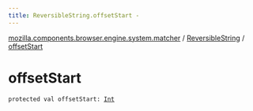 ```yaml
---
title: ReversibleString.offsetStart - 
---
```


[mozilla.components.browser.engine.system.matcher](../index.html) / [ReversibleString](index.html) / [offsetStart](./offset-start.html)

# offsetStart

`protected val offsetStart: `[`Int`](https://kotlinlang.org/api/latest/jvm/stdlib/kotlin/-int/index.html)